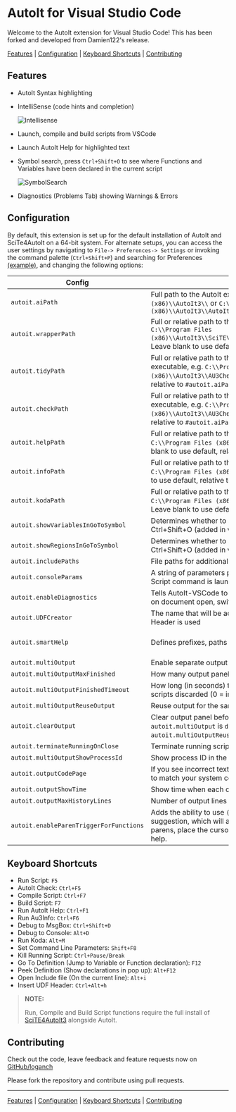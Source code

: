 # AutoIt for Visual Studio Code

Welcome to the AutoIt extension for Visual Studio Code! This has been forked
and developed from Damien122's release.

[Features](#features) | [Configuration](#configuration) | [Keyboard Shortcuts](#keyboard-shortcuts) | [Contributing](#contributing)

## Features

- AutoIt Syntax highlighting
- IntelliSense (code hints and completion)

  ![Intellisense](img/docs/signaturehelp.gif)

- Launch, compile and build scripts from VSCode
- Launch AutoIt Help for highlighted text
- Symbol search, press `Ctrl+Shift+O` to see where Functions and Variables have been declared in the current script

  ![SymbolSearch](img/docs/symbolsearch.gif)

- Diagnostics (Problems Tab) showing Warnings & Errors

## Configuration

By default, this extension is set up for the default installation of AutoIt and SciTe4AutoIt on a 64-bit system. For alternate setups, you can access the user settings by navigating to `File-> Preferences-> Settings` or invoking the command palette (`Ctrl+Shift+P`) and searching for Preferences [(example)](img/docs/CtrlShiftP.png), and changing the following options:

| Config                              | Description                                                                                                                                                                                             | Default                                         |
| ----------------------------------- | ------------------------------------------------------------------------------------------------------------------------------------------------------------------------------------------------------- | ----------------------------------------------- |
| `autoit.aiPath`                     | Full path to the AutoIt executable, e.g. `C:\\Program Files (x86)\\AutoIt3\\` or `C:\\Program Files (x86)\\AutoIt3\\AutoIt3.exe`                                                                        | "C:\\Program Files (x86)\\AutoIt3\\AutoIt3.exe" |
| `autoit.wrapperPath`                | Full or relative path to the AutoIt3Wrapper script, e.g. `C:\\Program Files (x86)\\AutoIt3\\SciTE\\AutoIt3Wrapper\\AutoIt3Wrapper.au3`. Leave blank to use default, relative to `#autoit.aiPath#` path. | ""                                              |
| `autoit.tidyPath`                   | Full or relative path to the AutoIt syntax Checker (Au3Check) executable, e.g. `C:\\Program Files (x86)\\AutoIt3\\AU3Check.exe`. Leave blank to use default, relative to `#autoit.aiPath#` path.        | ""                                              |
| `autoit.checkPath`                  | Full or relative path to the AutoIt syntax Checker (Au3Check) executable, e.g. `C:\\Program Files (x86)\\AutoIt3\\AU3Check.exe`. Leave blank to use default, relative to `#autoit.aiPath#` path.        | ""                                              |
| `autoit.helpPath`                   | Full or relative path to the AutoIt3Help executable, e.g. `C:\\Program Files (x86)\\AutoIt3\\AutoIt3Help.exe`. Leave blank to use default, relative to `#autoit.aiPath#` path.                          | ""                                              |
| `autoit.infoPath`                   | Full or relative path to the AutoIt Window Info executable, e.g. `C:\\Program Files (x86)\\AutoIt3\\Au3Info.exe`. Leave blank to use default, relative to `#autoit.aiPath#` path.                       | ""                                              |
| `autoit.kodaPath`                   | Full or relative path to the Koda FormDesigner executable, e.g. `C:\\Program Files (x86)\\AutoIt3\\SciTE\\Koda\\FD.exe`. Leave blank to use default, relative to `#autoit.aiPath#` path.                | ""                                              |
| `autoit.showVariablesInGoToSymbol`  | Determines whether to show or hide variables when using Ctrl+Shift+O (added in v0.1.9)                                                                                                                  | `true`                                          |
| `autoit.showRegionsInGoToSymbol`    | Determines whether to show or hide regions when using Ctrl+Shift+O (added in v1.0.9)                                                                                                                    | true                                            |
| `autoit.includePaths`               | File paths for additional include folders                                                                                                                                                               | [""]                                            |
| `autoit.consoleParams`              | A string of parameters passed to the console when the Run Script command is launched (added in v0.2.1)                                                                                                  | ""                                              |
| `autoit.enableDiagnostics`          | Tells AutoIt-VSCode to provide diagnostics from Au3Check on document open, switch or save                                                                                                               | `true`                                          |
| `autoit.UDFCreator`                 | The name that will be added as Author when Insert Function Header is used                                                                                                                               | "Your Name"                                     |
| `autoit.smartHelp`                  | Defines prefixes, paths & sources for additional help files                                                                                                                                             | { "_\_yourUdfFuncPrefix_\_": { "chmPath": "", "udfPath": [""] } } |
| `autoit.multiOutput`                | Enable separate output panel for each running script                                                                                                                                                    | `true`                                          |
| `autoit.multiOutputMaxFinished`     | How many output panels to keep after script finished                                                                                                                                                    | 2                                               |
| `autoit.multiOutputFinishedTimeout` | How long (in seconds) to wait until output panels of finished scripts discarded (0 = indefinitely)                                                                                                      | 0                                               |
| `autoit.multiOutputReuseOutput`     | Reuse output for the same file                                                                                                                                                                          | `false`                                         |
| `autoit.clearOutput`                | Clear output panel before each run. (only applicable when `autoit.multiOutput` is `disabled` or `autoit.multiOutputReuseOutput` is `enabled`)                                                           | `true`                                          |
| `autoit.terminateRunningOnClose`    | Terminate running script when script file is closed                                                                                                                                                     | `true`                                          |
| `autoit.multiOutputShowProcessId`          | Show process ID in the Autoit (common) output                                                                                                                                                           | "Single"                                        |
| `autoit.outputCodePage`             | If you see incorrect text encoding in the output, set this option to match your system code page                                                                                                        | ""                                              |
| `autoit.outputShowTime`             | Show time when each output line was received                                                                                                                                                            | "None"                                          |
| `autoit.outputMaxHistoryLines`      | Number of output lines to keep                                                                                                                                                                          | 5000                                            |
| `autoit.enableParenTriggerForFunctions` | Adds the ability to use `(` to select a function completion suggestion, which will add the function with open and closed parens, place the cursor between them and trigger signature help. | `true` |

<!-- * Access the command palette `Ctrl+Shift+P`, type Preferences: Open User Settings or Preferences: Open Workspace Settings. -->

  <!-- ![CtrlShiftP](img/docs/CtrlShiftP.png) -->

<!-- * Configure the paths according to your AutoIt installation. -->

  <!-- ![AutoItConfiguration](img/docs/AutoItConfiguration.png) -->

## Keyboard Shortcuts

- Run Script: `F5`
- AutoIt Check: `Ctrl+F5`
- Compile Script: `Ctrl+F7`
- Build Script: `F7`
- Run AutoIt Help: `Ctrl+F1`
- Run Au3Info: `Ctrl+F6`
- Debug to MsgBox: `Ctrl+Shift+D`
- Debug to Console: `Alt+D`
- Run Koda: `Alt+M`
- Set Command Line Parameters: `Shift+F8`
- Kill Running Script: `Ctrl+Pause/Break`
- Go To Definition (Jump to Variable or Function declaration): `F12`
- Peek Definition (Show declarations in pop up): `Alt+F12`
- Open Include file (On the current line): `Alt+i`
- Insert UDF Header: `Ctrl+Alt+h`

> **NOTE:**
>
> Run, Compile and Build Script functions require the full install of [SciTE4AutoIt3](https://www.autoitscript.com/site/autoit-script-editor/downloads/) alongside AutoIt.

## Contributing

Check out the code, leave feedback and feature requests now on [GitHub/loganch](https://github.com/loganch/AutoIt-VSCode)

Please fork the repository and contribute using pull requests.

---

[Features](#features) | [Configuration](#configuration) | [Keyboard Shortcuts](#keyboard-shortcuts) | [Contributing](#contributing)
